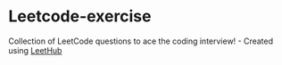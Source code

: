 # Leetcode-exercise
Collection of LeetCode questions to ace the coding interview! - Created using [LeetHub](https://github.com/QasimWani/LeetHub)
